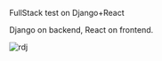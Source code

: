 FullStack test on Django+React

Django on backend, React on frontend.

![rdj](https://i.imgflip.com/638kz8.png)